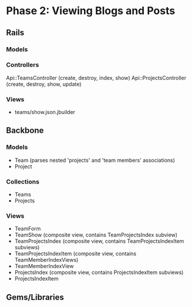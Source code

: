 # Phase 2: Viewing Blogs and Posts

## Rails
### Models

### Controllers
Api::TeamsController (create, destroy, index, show)
Api::ProjectsController (create, destroy, show, update)

### Views
* teams/show.json.jbuilder

## Backbone
### Models
* Team (parses nested 'projects' and 'team members' associations)
* Project

### Collections
* Teams
* Projects

### Views
* TeamForm
* TeamShow (composite view, contains TeamProjectsIndex subview)
* TeamProjectsIndex (composite view, contains TeamProjectsIndexItem subviews)
* TeamProjectsIndexItem (composite view, contains TeamMemberIndexViews)
* TeamMemberIndexView
* ProjectsIndex (composite view, contains ProjectsIndexItem subviews)
* ProjectsIndexItem

## Gems/Libraries
